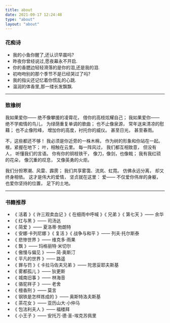 ```yaml
---
title: about
date: 2021-09-17 12:24:48
type: "about"
layout: "about"
---
```


### 花痴诗

- 我的小鱼你醒了,还认识早晨吗?
- 昨夜你曾经说过,愿夜幕永不开启.
- 你的香腮边轻轻滑落的是你的泪,还是我的泪.
- 初吻吻别的那个季节不是已经哭过了吗?
- 我的指尖还记忆着你慌乱的心跳.
- 温润的体香里,那一缕长发飘飘.

---

### 致橡树

我如果爱你——
绝不像攀援的凌霄花，
借你的高枝炫耀自己；
我如果爱你——
绝不学痴情的鸟儿，
为绿荫重复单调的歌曲；
也不止像泉源，
常年送来清凉的慰藉；
也不止像险峰，
增加你的高度，衬托你的威仪。
甚至日光，
甚至春雨。

不，这些都还不够！
我必须是你近旁的一株木棉，
作为树的形象和你站在一起。
根，紧握在地下；
叶，相触在云里。
每一阵风过，
我们都互相致意，
但没有人，
听懂我们的言语。
你有你的铜枝铁干，
像刀，像剑，也像戟；
我有我红硕的花朵，
像沉重的叹息，
又像英勇的火炬。

我们分担寒潮、风雷、霹雳；
我们共享雾霭、流岚、虹霓。
仿佛永远分离，
却又终身相依。
这才是伟大的爱情，
坚贞就在这里：
爱——
不仅爱你伟岸的身躯，
也爱你坚持的位置，
足下的土地。

---

### 书籍推荐

- 《 活着 》《 许三观卖血记 》《 在细雨中呼喊 》《 兄弟 》《 第七天 》—— 余华
- 《 红与黑 》—— 司汤达
- 《 简爱 》——  夏洛蒂·勃朗特 
- 《 安娜·卡列尼娜 》《 复活 》《 战争与和平 》——  列夫·托尔斯泰 
- 《 悲惨世界 》——   维克多·雨果  
- 《 飘 》——  玛格丽特·米切尔 
- 《 傲慢与偏见 》——   简·奥斯汀 
- 《 平凡的世界 》——    路遥  
- 《 罪与罚 》《 卡拉马佐夫兄弟 》——    陀思妥耶夫斯基
- 《 雾都孤儿 》——    狄更斯
- 《 城南旧事 》——    林海音
- 《 骆驼祥子 》——    老舍
- 《 檀香刑 》——    莫言
- 《 钢铁是怎样炼成的 》——    奥斯特洛夫斯基
- 《 茶花女 》——    亚历山大·小仲马
- 《 包法利夫人 》——    福楼拜
- 《 小王子 》——    安托万·德·圣-埃克苏佩里

